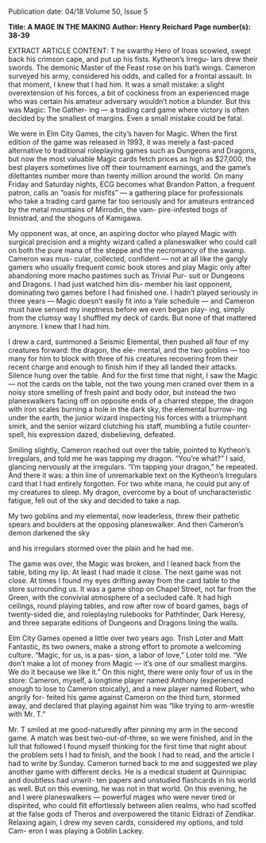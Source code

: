 Publication date: 04/18
Volume 50, Issue 5

**Title: A MAGE IN THE MAKING**
**Author: Henry Reichard**
**Page number(s): 38-39**

EXTRACT ARTICLE CONTENT:
T
he swarthy Hero of Iroas scowled, swept back his 
crimson cape, and put up his fists. Kytheon’s Irregu-
lars drew their swords. The demonic Master of the 
Feast rose on his bat’s wings. Cameron surveyed his army, 
considered his odds, and called for a frontal assault. In that 
moment, I knew that I had him. It was a small mistake: a 
slight overextension of his forces, a bit of cockiness from an 
experienced mage who was certain his amateur adversary 
wouldn’t notice a blunder. But this was Magic: The Gather-
ing — a trading card game where victory is often decided by 
the smallest of margins. Even a small mistake could be fatal.

We were in Elm City Games, the city’s haven for Magic. 
When the first edition of the game was released in 1993, it 
was merely a fast-paced alternative to traditional roleplaying 
games such as Dungeons and Dragons, but now the most 
valuable Magic cards fetch prices as high as $27,000, the best 
players sometimes live off their tournament earnings, and the 
game’s dilettantes number more than twenty million around 
the world. On many Friday and Saturday nights, ECG 
becomes what Brandon Patton, a frequent patron, calls an 
“oasis for misfits” –– a gathering place for professionals who 
take a trading card game far too seriously and for amateurs 
entranced by the metal mountains of Mirrodin, the vam-
pire-infested bogs of Innistrad, and the shoguns of Kamigawa.

My opponent was, at once, an aspiring doctor who played 
Magic with surgical precision and a mighty wizard called a 
planeswalker who could call on both the pure mana of the 
steppe and the necromancy of the swamp. Cameron was mus-
cular, collected, confident –– not at all like the gangly gamers 
who usually frequent comic book stores and play Magic only 
after abandoning more macho pastimes such as Trivial Pur-
suit or Dungeons and Dragons. I had just watched him dis-
member his last opponent, dominating two games before I 
had finished one. I hadn’t played seriously in three years –– 
Magic doesn’t easily fit into a Yale schedule  –– and Cameron 
must have sensed my ineptness before we even began play-
ing, simply from the clumsy way I shuffled my deck of cards. 
But none of that mattered anymore. I knew that I had him.

I drew a card, summoned a Seismic Elemental, then 
pushed all four of my creatures forward: the dragon, the ele-
mental, and the two goblins  –– too many for him to block with 
three of his creatures recovering from their recent charge and 
enough to finish him if they all landed their attacks. Silence 
hung over the table. And for the first time that night, I saw 
the Magic –– not the cards on the table, not the two young 
men craned over them in a noisy store smelling of fresh paint 
and body odor, but instead the two planeswalkers facing off 
on opposite ends of a charred steppe, the dragon with iron 
scales burning a hole in the dark sky, the elemental burrow-
ing under the earth, the junior wizard inspecting his forces 
with a triumphant smirk, and the senior wizard clutching his 
staff, mumbling a futile counter-spell, his expression dazed, 
disbelieving, defeated.

Smiling slightly, Cameron reached out over the table, 
pointed to Kytheon’s Irregulars, and told me he was tapping 
my dragon.
“You’re what?” I said, glancing nervously at the irregulars. 
“I’m tapping your dragon,” he repeated. And there it was: a 
thin line of unremarkable text on the Kytheon’s Irregulars 
card that I had entirely forgotten. For two white mana, he 
could put any of my creatures to sleep. My dragon, overcome 
by a bout of uncharacteristic fatigue, fell out of the sky and 
decided to take a nap. 

My two goblins and my elemental, now leaderless, 
threw their pathetic spears and boulders at the opposing 
planeswalker. And then Cameron’s demon darkened the sky


and his irregulars stormed over the plain and he had me.

The game was over, the Magic was broken, and I leaned 
back from the table, biting my lip. At least I had made it 
close. The next game was not close. At times I found my eyes 
drifting away from the card table to the store surrounding us. 
It was a game shop on Chapel Street, not far from the Green, 
with the convivial atmosphere of a secluded café. It had high 
ceilings, round playing tables, and row after row of board 
games, bags of twenty-sided die, and roleplaying rulebooks 
for Pathfinder, Dark Heresy, and three separate editions of 
Dungeons and Dragons lining the walls.

Elm City Games opened a little over two years ago. Trish 
Loter and Matt Fantastic, its two owners, make a strong effort 
to promote a welcoming culture. “Magic, for us, is a pas-
sion, a labor of love,” Loter told me. “We don’t make a lot 
of money from Magic –– it’s one of our smallest margins. 
We do it because we like it.” On this night, there were only 
four of us in the store: Cameron, myself, a longtime player 
named Anthony (experienced enough to lose to Cameron 
stoically), and a new player named Robert, who angrily for-
feited his game against Cameron on the third turn, stormed 
away, and declared that playing against him was “like trying 
to arm-wrestle with Mr. T.”

Mr. T smiled at me good-naturedly after pinning my arm 
in the second game. A match was best two-out-of-three, so we 
were finished, and in the lull that followed I found myself 
thinking for the first time that night about the problem sets 
I had to finish, and the book I had to read, and the article 
I had to write by Sunday. Cameron turned back to me and 
suggested we play another game with different decks. He is 
a medical student at Quinnipiac and doubtless had unwrit-
ten papers and unstudied flashcards in his world as well. But 
on this evening, he was not in that world. On this evening, 
he and I were planeswalkers –– powerful mages who were 
never tired or dispirited, who could flit effortlessly between 
alien realms, who had scoffed at the false gods of Theros and 
overpowered the titanic Eldrazi of Zendikar. Relaxing again, 
I drew my seven cards, considered my options, and told Cam-
eron I was playing a Goblin Lackey.